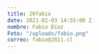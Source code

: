 ```yaml
---
title: 20fabio
date: 2021-02-03 14:55:00 Z
nombre: Fabio Díaz
Foto: "/uploads/fabio.png"
correo: fabio@2811.cl
---
```


